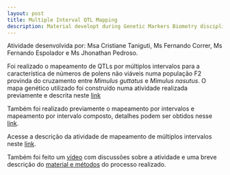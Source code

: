 ```yaml
---
layout: post
title: Multiple Interval QTL Mapping
description: Material developt during Genetic Markers Biometry discipline in ESALQ-USP (in Portuguese)
---
```


Atividade desenvolvida por: Msa Cristiane Taniguti, Ms Fernando Correr, Ms Fernando Espolador e Ms Jhonathan Pedroso.

Foi realizado o  mapeamento de QTLs por múltiplos intervalos para a característica de números de polens não viáveis numa população F2 provinda do cruzamento entre  _Mimulus guttatus_ e _Mimulus nasutus_. O  mapa  genético utilizado foi construído numa atividade realizada previamente e descrita neste [link](https://cristianetaniguti.github.io/2017/08/19/Contru%C3%A7%C3%A3o-de-Mapa-Gen%C3%A9tico-no-Onemap.html)

Também foi realizado previamente o mapeamento por intervalos e mapeamento por intervalo composto, detalhes podem ser obtidos nesse [link](https://cristianetaniguti.github.io/2017/09/12/Mapeamento-por-intervalo-e-mapeamento-por-intervalo-composto.html).

Acesse a descrição da atividade de  mapeamento de múltiplos intervalos  neste [link](https://cristianetaniguti.github.io/htmls/Aula11.html).

Também foi feito um [vídeo](https://youtu.be/eSuNiVjeKeA) com discussões sobre a atividade e uma breve descrição do [material e métodos](https://cristianetaniguti.github.io/htmls/Aula11_mat_met.pdf) do processo realizado.
